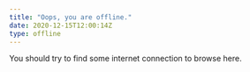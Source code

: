 ```yaml
---
title: "Oops, you are offline."
date: 2020-12-15T12:00:14Z
type: offline
---
```


You should try to find some internet connection to browse here.